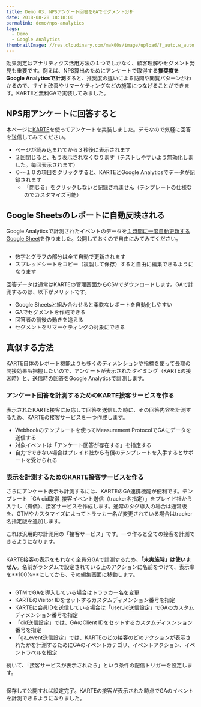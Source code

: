 ```yaml
---
title: Demo 03. NPSアンケート回答をGAでセグメント分析
date: 2018-08-28 18:18:00
permalink: demo/nps-analytics
tags:
  - Demo
  - Google Analytics
thumbnailImage: //res.cloudinary.com/mak00s/image/upload/f_auto,w_auto:200:800/v1535034668/demo-nps-analytics.png
---
```


効果測定はアナリティクス活用方法の１つでしかなく、顧客理解やセグメント発見も重要です。例えば、NPS算出のためにアンケートで取得する**推奨度をGoogle Analyticsで計測**すると、推奨度の違いによる訪問や閲覧パターンがわかるので、サイト改善やリマーケティングなどの施策につなげることができます。KARTEと無料GAで実装してみました。
<!-- more -->

## NPS用アンケートに回答すると
本ページに[KARTE](https://karte.io/)を使ってアンケートを実装しました。デモなので気軽に回答を送信してみてください。
- ページが読み込まれてから３秒後に表示されます
- ２回閉じると、もう表示されなくなります（テストしやすいよう無効化しました。毎回表示されます）
- ０〜１０の項目をクリックすると、KARTEとGoogle Analyticsでデータが記録されます
  - 「閉じる」をクリックしないと記録されません（テンプレートの仕様なのでカスタマイズ可能）

## Google Sheetsのレポートに自動反映される

Google Analyticsで計測されたイベントのデータを[１時間に一度自動更新するGoogle Sheet](https://docs.google.com/spreadsheets/d/14KiWRaWSqkPfXfxzTf5huk1u_MIJ1ITr_TJsgCjXaek/edit?usp=sharing)を作りました。公開しておくので自由にみてみてください。

<a href="https://docs.google.com/spreadsheets/d/14KiWRaWSqkPfXfxzTf5huk1u_MIJ1ITr_TJsgCjXaek/edit?usp=sharing"><img src="//res.cloudinary.com/mak00s/image/upload/f_auto,w_auto:200:800/v1535035603/demo-nps-analytics-report.png" alt="" sizes="100vw" /></a>

- 数字とグラフの部分は全て自動で更新されます
- スプレッドシートをコピー（複製して保存）すると自由に編集できるようになります

回答データは通常はKARTEの管理画面からCSVでダウンロードします。GAで計測するのは、以下がメリットです。
- Google Sheetsと組み合わせると柔軟なレポートを自動化しやすい
- GAでセグメントを作成できる
 - 回答者の前後の動きを追える
 - セグメントをリマーケティングの対象にできる

## 真似する方法

KARTE自体のレポート機能よりも多くのディメンションや指標を使って長期の間接効果も把握したいので、アンケートが表示されたタイミング（KARTEの接客時）と、送信時の回答をGoogle Analyticsで計測します。

### アンケート回答を計測するためのKARTE接客サービスを作る

表示されたKARTE接客に反応して回答を送信した時に、その回答内容を計測するため、KARTEの接客サービスを一つ作成します。

- Webhookのテンプレートを使ってMeasurement ProtocolでGAにデータを送信する
- 対象イベントは「アンケート回答が存在する」を指定する
- 自力でできない場合はプレイド社から有償のテンプレートを入手するとサポートを受けられる

### 表示を計測するためのKARTE接客サービスを作る

さらにアンケート表示も計測するには、KARTEのGA連携機能が便利です。テンプレート「GA cid取得_接客イベント送信（tracker名指定）」をプレイド社から入手し（有償）、接客サービスを作成します。通常のタグ導入の場合は通常版を、GTMやカスタマイズによってトラッカー名が変更されている場合はtracker名指定版を追加します。

これは汎用的な計測用の「接客サービス」です。一つ作ると全ての接客を計測できるようになります。

<img src="//res.cloudinary.com/mak00s/image/upload/f_auto,w_auto:200:800/v1535443567/demo-nps-karte-1b.png" alt="" sizes="100vw" />

KARTE接客の表示をもれなく全員分GAで計測するため、**「未実施時」は使いません**。名前がランダムで設定されている上のアクションに名前をつけて、表示率を**100%**にしてから、その編集画面に移動します。

<img src="//res.cloudinary.com/mak00s/image/upload/f_auto,w_auto:200:800/v1534838740/demo-nps-karte-3.png" alt="" sizes="100vw" />

- GTMでGAを導入している場合はトラッカー名を変更
- KARTEのVisitor IDをセットするカスタムディメンション番号を指定
- KARTEに会員IDを送信している場合は「user_id送信設定」でGAのカスタムディメンション番号を指定
- 「cid送信設定」では、GAのClient IDをセットするカスタムディメンション番号を指定
- 「ga_event送信設定」では、KARTEのどの接客のどのアクションが表示されたかを計測するためにGAのイベントカテゴリ、イベントアクション、イベントラベルを指定

続いて、「接客サービスが表示されたら」という条件の配信トリガーを設定します。

<img src="//res.cloudinary.com/mak00s/image/upload/f_auto,w_auto:200:800/v1534838083/demo-nps-karte-2.png" alt="" sizes="100vw" />

保存して公開すれば設定完了。KARTEの接客が表示された時点でGAのイベントを計測できるようになりました。
